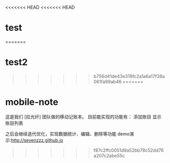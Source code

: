 <<<<<<< HEAD
<<<<<<< HEAD
# test
=======
# test2
>>>>>>> b756d41de43e318fc2a1a6a17f38a061fa99ab46
=======
# mobile-note
这是我们 [拉光纤] 团队做的移动记账本。
目前能实现的功能有：
  添加账目
  显示账目列表
  
  
之后会继续迭代优化，实现数据统计、编辑、删除等功能
demo演示:http://sevenzzz.github.io
>>>>>>> f87c2ffc0051d9a52bb78c52dd76a207c2abe55c
